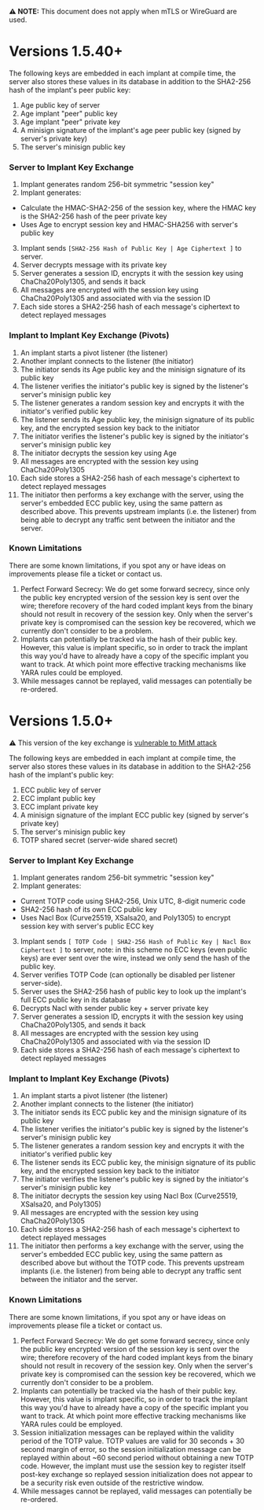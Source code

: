 **⚠️ NOTE:** This document does not apply when mTLS or WireGuard are used.

# Versions 1.5.40+

The following keys are embedded in each implant at compile time, the server also stores these values in its database in addition to the SHA2-256 hash of the implant's peer public key:

1. Age public key of server
2. Age implant "peer" public key
3. Age implant "peer" private key
4. A minisign signature of the implant's age peer public key (signed by server's private key)
5. The server's minisign public key

### Server to Implant Key Exchange

1. Implant generates random 256-bit symmetric "session key"
2. Implant generates:

- Calculate the HMAC-SHA2-256 of the session key, where the HMAC key is the SHA2-256 hash of the peer private key
- Uses Age to encrypt session key and HMAC-SHA256 with server's public key

3. Implant sends `[SHA2-256 Hash of Public Key | Age Ciphertext ]` to server.
4. Server decrypts message with its private key
5. Server generates a session ID, encrypts it with the session key using ChaCha20Poly1305, and sends it back
6. All messages are encrypted with the session key using ChaCha20Poly1305 and associated with via the session ID
7. Each side stores a SHA2-256 hash of each message's ciphertext to detect replayed messages

### Implant to Implant Key Exchange (Pivots)

1. An implant starts a pivot listener (the listener)
2. Another implant connects to the listener (the initiator)
3. The initiator sends its Age public key and the minisign signature of its public key
4. The listener verifies the initiator's public key is signed by the listener's server's minisign public key
5. The listener generates a random session key and encrypts it with the initiator's verified public key
6. The listener sends its Age public key, the minisign signature of its public key, and the encrypted session key back to the initiator
7. The initiator verifies the listener's public key is signed by the initiator's server's minisign public key
8. The initiator decrypts the session key using Age
9. All messages are encrypted with the session key using ChaCha20Poly1305
10. Each side stores a SHA2-256 hash of each message's ciphertext to detect replayed messages
11. The initiator then performs a key exchange with the server, using the server's embedded ECC public key, using the same pattern as described above. This prevents upstream implants (i.e. the listener) from being able to decrypt any traffic sent between the initiator and the server.

### Known Limitations

There are some known limitations, if you spot any or have ideas on improvements please file a ticket or contact us.

1. Perfect Forward Secrecy: We do get some forward secrecy, since only the public key encrypted version of the session key is sent over the wire; therefore recovery of the hard coded implant keys from the binary should not result in recovery of the session key. Only when the server's private key is compromised can the session key be recovered, which we currently don't consider to be a problem.
2. Implants can potentially be tracked via the hash of their public key. However, this value is implant specific, so in order to track the implant this way you'd have to already have a copy of the specific implant you want to track. At which point more effective tracking mechanisms like YARA rules could be employed.
3. While messages cannot be replayed, valid messages can potentially be re-ordered.

# Versions 1.5.0+

⚠️ This version of the key exchange is [vulnerable to MitM attack](https://github.com/cs23m001/cipherc2/security/advisories/GHSA-8jxm-xp43-qh3q)

The following keys are embedded in each implant at compile time, the server also stores these values in its database in addition to the SHA2-256 hash of the implant's public key:

1. ECC public key of server
2. ECC implant public key
3. ECC implant private key
4. A minisign signature of the implant ECC public key (signed by server's private key)
5. The server's minisign public key
6. TOTP shared secret (server-wide shared secret)

### Server to Implant Key Exchange

1. Implant generates random 256-bit symmetric "session key"
2. Implant generates:

- Current TOTP code using SHA2-256, Unix UTC, 8-digit numeric code
- SHA2-256 hash of its own ECC public key
- Uses Nacl Box (Curve25519, XSalsa20, and Poly1305) to encrypt session key with server's public ECC key

3. Implant sends `[ TOTP Code | SHA2-256 Hash of Public Key | Nacl Box Ciphertext ]` to server, note: in this scheme no ECC keys (even public keys) are ever sent over the wire, instead we only send the hash of the public key.
4. Server verifies TOTP Code (can optionally be disabled per listener server-side).
5. Server uses the SHA2-256 hash of public key to look up the implant's full ECC public key in its database
6. Decrypts Nacl with sender public key + server private key
7. Server generates a session ID, encrypts it with the session key using ChaCha20Poly1305, and sends it back
8. All messages are encrypted with the session key using ChaCha20Poly1305 and associated with via the session ID
9. Each side stores a SHA2-256 hash of each message's ciphertext to detect replayed messages

### Implant to Implant Key Exchange (Pivots)

1. An implant starts a pivot listener (the listener)
2. Another implant connects to the listener (the initiator)
3. The initiator sends its ECC public key and the minisign signature of its public key
4. The listener verifies the initiator's public key is signed by the listener's server's minisign public key
5. The listener generates a random session key and encrypts it with the initiator's verified public key
6. The listener sends its ECC public key, the minisign signature of its public key, and the encrypted session key back to the initiator
7. The initiator verifies the listener's public key is signed by the initiator's server's minisign public key
8. The initiator decrypts the session key using Nacl Box (Curve25519, XSalsa20, and Poly1305)
9. All messages are encrypted with the session key using ChaCha20Poly1305
10. Each side stores a SHA2-256 hash of each message's ciphertext to detect replayed messages
11. The initiator then performs a key exchange with the server, using the server's embedded ECC public key, using the same pattern as described above but without the TOTP code. This prevents upstream implants (i.e. the listener) from being able to decrypt any traffic sent between the initiator and the server.

### Known Limitations

There are some known limitations, if you spot any or have ideas on improvements please file a ticket or contact us.

1. Perfect Forward Secrecy: We do get some forward secrecy, since only the public key encrypted version of the session key is sent over the wire; therefore recovery of the hard coded implant keys from the binary should not result in recovery of the session key. Only when the server's private key is compromised can the session key be recovered, which we currently don't consider to be a problem.
2. Implants can potentially be tracked via the hash of their public key. However, this value is implant specific, so in order to track the implant this way you'd have to already have a copy of the specific implant you want to track. At which point more effective tracking mechanisms like YARA rules could be employed.
3. Session initialization messages can be replayed within the validity period of the TOTP value. TOTP values are valid for 30 seconds + 30 second margin of error, so the session initialization message can be replayed within about ~60 second period without obtaining a new TOTP code. However, the implant must use the session key to register itself post-key exchange so replayed session initialization does not appear to be a security risk even outside of the restrictive window.
4. While messages cannot be replayed, valid messages can potentially be re-ordered.
